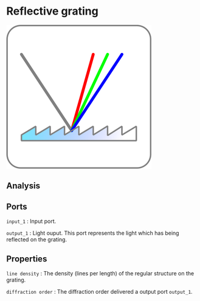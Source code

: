 # Reflective grating

![Grating icon](../images/icons/node_grating.svg)

## Analysis

## Ports

`input_1`
: Input port.

`output_1`
: Light ouput. This port represents the light which has being reflected on the grating.

## Properties

`line density`
: The density (lines per length) of the regular structure on the grating.

`diffraction order`
: The diffraction order delivered a output port `output_1`.
